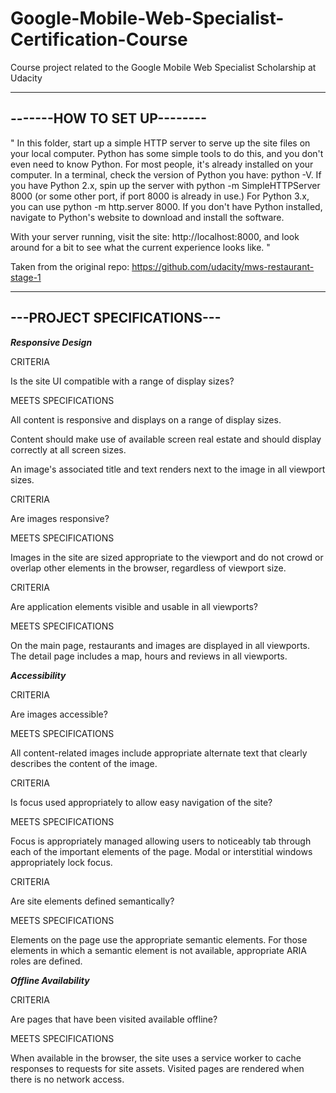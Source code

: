 # Google-Mobile-Web-Specialist-Certification-Course

Course project related to the Google Mobile Web Specialist Scholarship at Udacity

----------------------------
-------HOW TO SET UP--------
----------------------------

" In this folder, start up a simple HTTP server to serve up the site files on your local computer. Python has some simple tools to do this, and you don't even need to know Python. For most people, it's already installed on your computer.
In a terminal, check the version of Python you have: python -V. If you have Python 2.x, spin up the server with python -m SimpleHTTPServer 8000 (or some other port, if port 8000 is already in use.) For Python 3.x, you can use python -m http.server 8000. If you don't have Python installed, navigate to Python's website to download and install the software.

With your server running, visit the site: http://localhost:8000, and look around for a bit to see what the current experience looks like. "

  Taken from the original repo: https://github.com/udacity/mws-restaurant-stage-1

----------------------------
---PROJECT SPECIFICATIONS---
----------------------------

***Responsive Design***

CRITERIA

Is the site UI compatible with a range of display sizes?

MEETS SPECIFICATIONS

All content is responsive and displays on a range of display sizes.

Content should make use of available screen real estate and should display correctly at all screen sizes.

An image's associated title and text renders next to the image in all viewport sizes.

CRITERIA

Are images responsive?

MEETS SPECIFICATIONS

Images in the site are sized appropriate to the viewport and do not crowd or overlap other elements in the browser, regardless of viewport size.

CRITERIA

Are application elements visible and usable in all viewports?

MEETS SPECIFICATIONS

On the main page, restaurants and images are displayed in all viewports. The detail page includes a map, hours and reviews in all viewports.

***Accessibility***

CRITERIA

Are images accessible?

MEETS SPECIFICATIONS

All content-related images include appropriate alternate text that clearly describes the content of the image.

CRITERIA

Is focus used appropriately to allow easy navigation of the site?

MEETS SPECIFICATIONS

Focus is appropriately managed allowing users to noticeably tab through each of the important elements of the page. Modal or interstitial windows appropriately lock focus.

CRITERIA

Are site elements defined semantically?

MEETS SPECIFICATIONS

Elements on the page use the appropriate semantic elements. For those elements in which a semantic element is not available, appropriate ARIA roles are defined.

***Offline Availability***

CRITERIA

Are pages that have been visited available offline?

MEETS SPECIFICATIONS

When available in the browser, the site uses a service worker to cache responses to requests for site assets. Visited pages are rendered when there is no network access.
